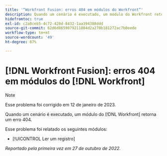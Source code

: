 ```yaml
---
title: '“Workfront Fusion: erros 404 em módulos do Workfront”'
description: Quando um cenário é executado, um módulo do Workfront retorna um erro 404.
hidefromtoc: true
exl-id: c2a8ceb5-4c72-428d-8432-1aa394388ddd
source-git-commit: 62d6d8659079211804d2a270b181272ac7b0eede
workflow-type: tm+mt
source-wordcount: '49'
ht-degree: 87%

---
```


# [!DNL Workfront Fusion]: erros 404 em módulos do [!DNL Workfront]

>[!NOTE]
>
>Esse problema foi corrigido em 12 de janeiro de 2023.

Quando um cenário é executado, um módulo do [!DNL Workfront] retorna um erro 404.

Esse problema foi relatado os seguintes módulos:

* [!UICONTROL Ler um registro]

_Reportado pela primeira vez em 27 de outubro de 2022._
